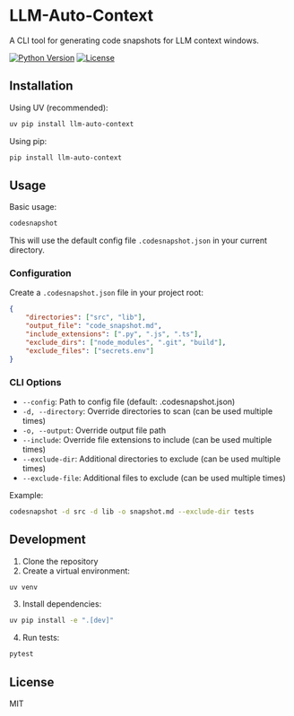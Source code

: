 # LLM-Auto-Context

A CLI tool for generating code snapshots for LLM context windows.

[![Python Version](https://img.shields.io/badge/python-3.7%2B-blue)](https://www.python.org/)
[![License](https://img.shields.io/badge/license-MIT-green)](LICENSE)

## Installation

Using UV (recommended):
```bash
uv pip install llm-auto-context
```

Using pip:
```bash
pip install llm-auto-context
```

## Usage

Basic usage:
```bash
codesnapshot
```

This will use the default config file `.codesnapshot.json` in your current directory.

### Configuration

Create a `.codesnapshot.json` file in your project root:

```json
{
    "directories": ["src", "lib"],
    "output_file": "code_snapshot.md",
    "include_extensions": [".py", ".js", ".ts"],
    "exclude_dirs": ["node_modules", ".git", "build"],
    "exclude_files": ["secrets.env"]
}
```

### CLI Options

- `--config`: Path to config file (default: .codesnapshot.json)
- `-d, --directory`: Override directories to scan (can be used multiple times)
- `-o, --output`: Override output file path
- `--include`: Override file extensions to include (can be used multiple times)
- `--exclude-dir`: Additional directories to exclude (can be used multiple times)
- `--exclude-file`: Additional files to exclude (can be used multiple times)

Example:
```bash
codesnapshot -d src -d lib -o snapshot.md --exclude-dir tests
```

## Development

1. Clone the repository
2. Create a virtual environment:
```bash
uv venv
```

3. Install dependencies:
```bash
uv pip install -e ".[dev]"
```

4. Run tests:
```bash
pytest
```

## License

MIT